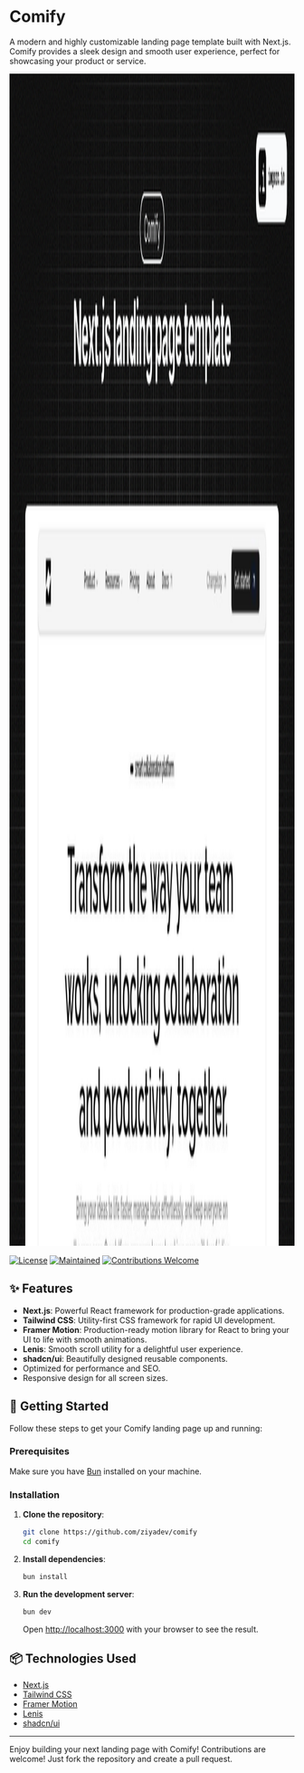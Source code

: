 # Comify

A modern and highly customizable landing page template built with Next.js. Comify provides a sleek design and smooth user experience, perfect for showcasing your product or service.

<img width="3666" height="2071" alt="Image" src="./public/og.png" />

[![License](https://img.shields.io/github/license/ziyadev/comify?style=for-the-badge&color=blue)](https://github.com/ziyadev/comify/blob/master/LICENSE.md)
[![Maintained](https://img.shields.io/badge/maintained%3F-yes-success.svg?style=for-the-badge)](https://github.com/ziyadev)
[![Contributions Welcome](https://img.shields.io/badge/contributions-welcome-success.svg?style=for-the-badge)](https://github.com/ziyadev/comify#contributing)

## ✨ Features

- **Next.js**: Powerful React framework for production-grade applications.
- **Tailwind CSS**: Utility-first CSS framework for rapid UI development.
- **Framer Motion**: Production-ready motion library for React to bring your UI to life with smooth animations.
- **Lenis**: Smooth scroll utility for a delightful user experience.
- **shadcn/ui**: Beautifully designed reusable components.
- Optimized for performance and SEO.
- Responsive design for all screen sizes.

## 🚀 Getting Started

Follow these steps to get your Comify landing page up and running:

### Prerequisites

Make sure you have [Bun](https://bun.sh/) installed on your machine.

### Installation

1.  **Clone the repository**:

    ```bash
    git clone https://github.com/ziyadev/comify
    cd comify
    ```

2.  **Install dependencies**:

    ```bash
    bun install
    ```

3.  **Run the development server**:

    ```bash
    bun dev
    ```

    Open [http://localhost:3000](http://localhost:3000) with your browser to see the result.

## 📦 Technologies Used

- [Next.js](https://nextjs.org/)
- [Tailwind CSS](https://tailwindcss.com/)
- [Framer Motion](https://www.framer.com/motion/)
- [Lenis](https://github.com/studio-freight/lenis)
- [shadcn/ui](https://ui.shadcn.com/)

---

Enjoy building your next landing page with Comify!
Contributions are welcome! Just fork the repository and create a pull request.
